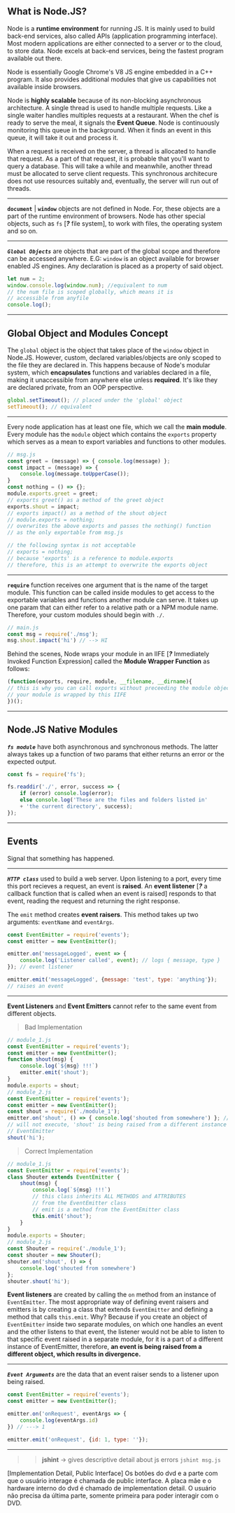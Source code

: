 What is Node.JS?
---
Node is a **runtime environment** for running JS. It is mainly used to build back-end services, also called APIs (application programming interface). Most modern applications are either connected to a server or to the cloud, to store data. Node excels at back-end services, being the fastest program available out there.

Node is essentially Google Chrome's V8 JS engine embedded in a C++ program. It also provides additional modules that give us capabilities not available inside browsers.

Node is **highly scalable** because of its non-blocking asynchronous architecture. A single thread is used to handle multiple requests. Like a single waiter handles multiples requests at a restaurant. When the chef is ready to serve the meal, it signals the **Event Queue**. Node is continuously monitoring this queue in the background. When it finds an event in this queue, it will take it out and process it. 

When a request is received on the server, a thread is allocated to handle that request. As a part of that request, it is probable that you'll want to query a database. This will take a while and meanwhile, another thread must be allocated to serve client requests. This synchronous architecure does not use resources suitably and, eventually, the server will run out of threads.
___
**`document`** | **`window`** objects are not defined in Node. For, these objects are a part of the runtime environment of browsers. Node has other special objects, such as `fs` [**_?_** file system], to work with files, the operating system and so on.
___
_**`Global Objects`**_ are objects that are part of the global scope and therefore can be accessed anywhere.
E.G: `window` is an object available for browser enabled JS engines. Any declaration is placed as a property of said object.
```javascript
let num = 2;
window.console.log(window.num); //equivalent to num
// the num file is scoped globally, which means it is
// accessible from anyfile
console.log();
```
____
Global Object and Modules Concept
---
The `global` object is the object that takes place of the `window` object in Node.JS. However, custom, declared variables/objects are only scoped to the file they are declared in. This happens because of Node's modular system, which **encapsulates** functions and variables declared in a file, making it unaccessible from anywhere else unless **required**. It's like they are declared private, from an OOP perspective.
```javascript
global.setTimeout(); // placed under the 'global' object
setTimeout(); // equivalent
```
___
Every node application has at least one file, which we call the **main module**. Every module has the `module` object which contains the `exports` property which serves as a mean to export variables and functions to other modules.
```javascript
// msg.js
const greet = (message) => { console.log(message) };	
const impact = (message) => {
	console.log(message.toUpperCase());
}
const nothing = () => {};
module.exports.greet = greet;
// exports greet() as a method of the greet object
exports.shout = impact; 
// exports impact() as a method of the shout object
// module.exports = nothing;
// overwrites the above exports and passes the nothing() function
// as the only exportable from msg.js

// the following syntax is not acceptable
// exports = nothing;
// because 'exports' is a reference to module.exports
// therefore, this is an attempt to overwrite the exports object
```
___
**`require`** function receives one argument that is the name of the target module. This function can be called inside modules to get access to the exportable variables and functions another module can serve. It takes up one param that can either refer to a relative path or a NPM module name. Therefore, your custom modules should begin with `./`.
```javascript
// main.js
const msg = require('./msg');
msg.shout.impact('hi') // --> HI
```
Behind the scenes, Node wraps your module in an IIFE [_**?**_ Immediately Invoked Function Expression] called the **Module Wrapper Function** as follows:
```javascript
(function(exports, require, module, __filename, __dirname){
// this is why you can call exports without preceeding the module object (module.exports) from a module
// your module is wrapped by this IIFE
})();
```
___
Node.JS Native Modules
---

_**`fs module`**_  have both asynchronous and synchronous methods. The latter always takes up a function of two params that either returns an error or the expected output.
```js
const fs = require('fs');

fs.readdir('./', error, success => {
	if (error) console.log(error);
	else console.log('These are the files and folders listed in'
	+ 'the current directory', success);
});
```
___
Events
---
Signal that something has happened.
___
**_`HTTP class`_** used to build a web server. Upon listening to a port, every time this port recieves a request, an event is **raised**. An **event listener** [_**?**_ a callback function that is called when an event is raised] responds to that event, reading the request and returning the right response. 

The `emit` method creates  **event raisers**. This method takes up two arguments: `eventName` and `eventArgs`.
```js
const EventEmitter = require('events');
const emitter = new EventEmitter();

emitter.on('messageLogged', event => {
	console.log('Listener called', event); // logs { message, type }
}); // event listener

emitter.emit('messageLogged', {message: 'test', type: 'anything'});
// raises an event
```
___
**Event Listeners** and **Event Emitters** cannot refer to the same event from different objects. 
> Bad Implementation
```js
// module_1.js
const EventEmitter = require('events');
const emitter = new EventEmitter();
function shout(msg) {
	console.log(`${msg} !!!`)
	emitter.emit('shout');
}
module.exports = shout;
// module_2.js
const EventEmitter = require('events');
const emitter = new EventEmitter();
const shout = require('./module_1');
emitter.on('shout', () => { console.log('shouted from somewhere') }; // THIS
// will not execute, 'shout' is being raised from a different instance of
// EventEmitter
shout('hi');
```
> Correct Implementation
```js
// module_1.js
const EventEmitter = require('events');
class Shouter extends EventEmitter {
	shout(msg) {
		console.log(`${msg} !!!`)
		// this class inherits ALL METHODS and ATTRIBUTES
		// from the EventEmitter class
		// emit is a method from the EventEmitter class
		this.emit('shout');
	}
}
module.exports = Shouter;
// module_2.js
const Shouter = require('./module_1');
const shouter = new Shouter();
shouter.on('shout', () => { 
	console.log('shouted from somewhere')
};
shouter.shout('hi');
```

**Event listeners** are created by calling the `on` method from an instance of `EventEmitter`. The most appropriate way of defining event raisers and emitters is by creating a class that extends `EventEmitter` and defining a method that calls `this.emit`. Why? Because if you create an object of `EventEmitter` inside two separate modules, on which one handles an event and the other listens to that event, the listener would not be able to listen to that specific event raised in a separate module, for it is a part of a different instance of EventEmitter, therefore, **an event is being raised from a different object, which results in divergence.**
____
_**`Event Arguments`**_ are the data that an event raiser sends to a listener upon being raised.
```js
const EventEmitter = require('events');
const emitter = new EventEmitter();

emitter.on('onRequest', eventArgs => {
	console.log(eventArgs.id)
}) // ---> 1

emitter.emit('onRequest', {id: 1, type: ''});
```
___



>> **jshint** -> gives descriptive detail about js errors `jshint msg.js`

[Implementation Detail, Public Interface]
Os botões do dvd e a parte com que o usuário interage é chamada de public interface. A placa mãe e o hardware interno do dvd é chamado de implementation detail. O usuário não precisa da última parte, somente   primeira para poder interagir com o DVD.
<!--stackedit_data:
eyJoaXN0b3J5IjpbMTI1NjY1ODI2OCwxNjQ3NTA3MzE2LDE0Mj
k0MDgyMjUsLTE1MTE4NzA3MSwtMTI1MDQzOTE3MywtNDg2NDg3
Nzk2LDEzODcxOTc4NjIsLTIwNjQwNTQ1MDMsLTE5MzI3Nzc3MD
gsMjAzNzc2OTI3NSwtMTc5MjYxMzgwNCwtMTA2MDcwNTkyMywt
MTY5NzEyOTA5MSwxNzY0Nzg4NDksLTE2MjE2MzU4NjcsLTEzOD
AzMzE0NDgsLTkzOTU5OTM4OSwtMjA2NDg2OTUyOSwtMTMwNzg3
MDIzMywxOTEwOTQ4MzA1XX0=
-->

